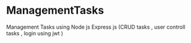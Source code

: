 # ManagementTasks
Management Tasks using Node js Express js (CRUD tasks , user controll tasks , login using jwt ) 
